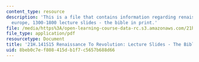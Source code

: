 ```yaml
---
content_type: resource
description: 'This is a file that contains information regarding renaissance to revolution:
  europe, 1300-1800 lecture slides - the bible in print.'
file: /media/https%3A/open-learning-course-data-rc.s3.amazonaws.com/21h-141-renaissance-to-revolution-europe-1300-1800-spring-2015/8beb0c7ef808415db1f7c5657b688d66_MIT21H_141S15_Bible.pdf
file_type: application/pdf
resourcetype: Document
title: '21H.141S15 Renaissance To Revolution: Lecture Slides - The Bible In Print'
uid: 8beb0c7e-f808-415d-b1f7-c5657b688d66
---
```

